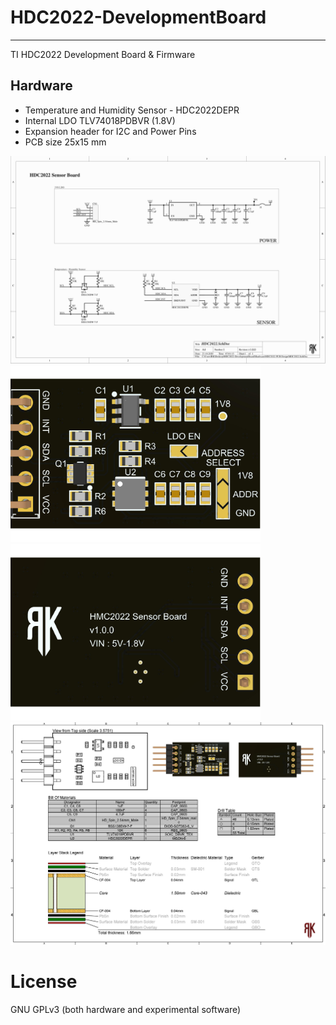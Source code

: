 # HDC2022-DevelopmentBoard
 ---------------------------------------
 TI HDC2022 Development Board & Firmware


## Hardware

* Temperature and Humidity Sensor - HDC2022DEPR
* Internal LDO TLV74018PDBVR (1.8V)
* Expansion header for I2C and Power Pins
* PCB size 25x15 mm

<img src="Hardware/HDC2022 PCB Design/Project Outputs for HDC2022/HDC2022-page-001.jpg" width="800">
<img src="Hardware/HDC2022 PCB Design/Project Outputs for HDC2022/HDC2022-page-002.jpg" width="400">
<img src="Hardware/HDC2022 PCB Design/Project Outputs for HDC2022/HDC2022-page-003.jpg" width="400">
<img src="Hardware/HDC2022 PCB Design/Project Outputs for HDC2022/HDC2022-page-004.jpg" width="800">


# License
GNU GPLv3 (both hardware and experimental software)


